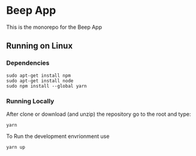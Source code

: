 # Beep App

This is the monorepo for the Beep App

## Running on Linux

### Dependencies

```
sudo apt-get install npm
sudo apt-get install node
sudo npm install --global yarn
```

### Running Locally

After clone or download (and unzip) the repository go to the root and type:

```
yarn
```

To Run the development envrionment use
```
yarn up
```
